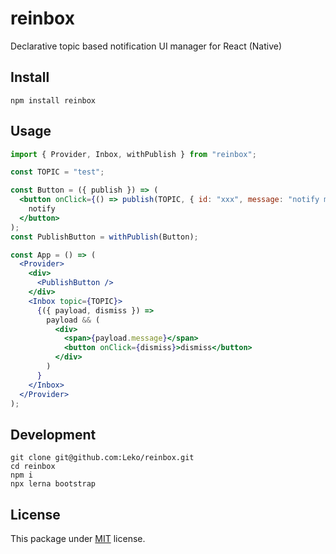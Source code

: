 # reinbox

Declarative topic based notification UI manager for React (Native)

## Install

```
npm install reinbox
```

## Usage

```jsx
import { Provider, Inbox, withPublish } from "reinbox";

const TOPIC = "test";

const Button = ({ publish }) => (
  <button onClick={() => publish(TOPIC, { id: "xxx", message: "notify me" })}>
    notify
  </button>
);
const PublishButton = withPublish(Button);

const App = () => (
  <Provider>
    <div>
      <PublishButton />
    </div>
    <Inbox topic={TOPIC}>
      {({ payload, dismiss }) =>
        payload && (
          <div>
            <span>{payload.message}</span>
            <button onClick={dismiss}>dismiss</button>
          </div>
        )
      }
    </Inbox>
  </Provider>
);
```

## Development

```
git clone git@github.com:Leko/reinbox.git
cd reinbox
npm i
npx lerna bootstrap
```

## License

This package under [MIT](https://opensource.org/licenses/MIT) license.

